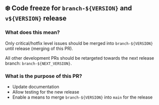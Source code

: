 <!--
SPDX-FileCopyrightText: Copyright (c) 2023-2025, NVIDIA CORPORATION & AFFILIATES. All rights reserved.
SPDX-License-Identifier: Apache-2.0

Licensed under the Apache License, Version 2.0 (the "License");
you may not use this file except in compliance with the License.
You may obtain a copy of the License at

http://www.apache.org/licenses/LICENSE-2.0

Unless required by applicable law or agreed to in writing, software
distributed under the License is distributed on an "AS IS" BASIS,
WITHOUT WARRANTIES OR CONDITIONS OF ANY KIND, either express or implied.
See the License for the specific language governing permissions and
limitations under the License.
-->

## :snowflake: Code freeze for `branch-${VERSION}` and `v${VERSION}` release

### What does this mean?
Only critical/hotfix level issues should be merged into `branch-${VERSION}` until release (merging of this PR).

All other development PRs should be retargeted towards the next release branch: `branch-${NEXT_VERSION}`.

### What is the purpose of this PR?
- Update documentation
- Allow testing for the new release
- Enable a means to merge `branch-${VERSION}` into `main` for the release
